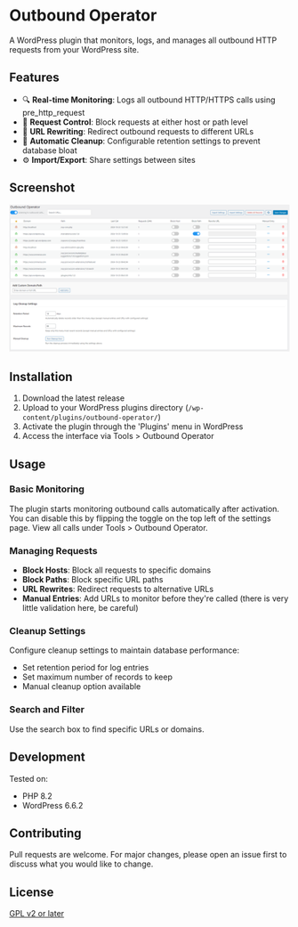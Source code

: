 # Outbound Operator

A WordPress plugin that monitors, logs, and manages all outbound HTTP requests from your WordPress site.

## Features

- 🔍 **Real-time Monitoring**: Logs all outbound HTTP/HTTPS calls using pre_http_request
- 🚫 **Request Control**: Block requests at either host or path level
- 🔄 **URL Rewriting**: Redirect outbound requests to different URLs
- 🧹 **Automatic Cleanup**: Configurable retention settings to prevent database bloat
- ⚙️ **Import/Export**: Share settings between sites

## Screenshot

![Outbound Operator Main Interface](screenshots/outbound-operator-settings.png)

## Installation

1. Download the latest release
2. Upload to your WordPress plugins directory (`/wp-content/plugins/outbound-operator/`)
3. Activate the plugin through the 'Plugins' menu in WordPress
4. Access the interface via Tools > Outbound Operator

## Usage

### Basic Monitoring

The plugin starts monitoring outbound calls automatically after activation. You can disable this by flipping the toggle on the top left of the settings page. View all calls under Tools > Outbound Operator.

### Managing Requests

- **Block Hosts**: Block all requests to specific domains
- **Block Paths**: Block specific URL paths
- **URL Rewrites**: Redirect requests to alternative URLs
- **Manual Entries**: Add URLs to monitor before they're called (there is very little validation here, be careful)

### Cleanup Settings

Configure cleanup settings to maintain database performance:
- Set retention period for log entries
- Set maximum number of records to keep
- Manual cleanup option available

### Search and Filter

Use the search box to find specific URLs or domains.

## Development

Tested on:
- PHP 8.2
- WordPress 6.6.2

## Contributing

Pull requests are welcome. For major changes, please open an issue first to discuss what you would like to change.

## License

[GPL v2 or later](https://www.gnu.org/licenses/gpl-2.0.html)
